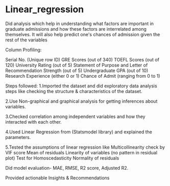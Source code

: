 # Linear_regression
Did analysis which help in understanding what factors are important in graduate admissions and how these factors are interrelated among themselves. It will also help predict one's chances of admission given the rest of the variables

Column Profiling:

Serial No. (Unique row ID)
GRE Scores (out of 340)
TOEFL Scores (out of 120)
University Rating (out of 5)
Statement of Purpose and Letter of Recommendation Strength (out of 5)
Undergraduate GPA (out of 10)
Research Experience (either 0 or 1)
Chance of Admit (ranging from 0 to 1)

Steps followed:
1.Imported the dataset and did exploratory data analysis steps like checking the structure & characteristics of the dataset.

2.Use Non-graphical and graphical analysis for getting inferences about variables.

3.Checked correlation among independent variables and how they interacted with each other.

4.Used Linear Regression from (Statsmodel library) and explained the parameters.

5.Tested the assumptions of linear regression like 
  Multicollinearity check by VIF score
  Mean of residuals
  Linearity of variables (no pattern in residual plot)
  Test for Homoscedasticity
  Normality of residuals
  
Did model evaluation- MAE, RMSE, R2 score, Adjusted R2.

Provided actionable Insights & Recommendations
